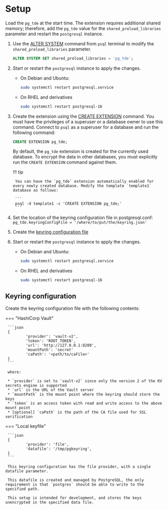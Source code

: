 # Setup

Load the `pg_tde` at the start time. The extension requires additional shared memory; therefore,  add the `pg_tde` value for the `shared_preload_libraries` parameter and restart the `postgresql` instance.

1. Use the [ALTER SYSTEM](https://www.postgresql.org/docs/current/sql-altersystem.html) command from `psql` terminal to modify the `shared_preload_libraries` parameter.

    ```sql
    ALTER SYSTEM SET shared_preload_libraries = 'pg_tde';
    ```

2. Start or restart the `postgresql` instance to apply the changes.

    * On Debian and Ubuntu:    

       ```sh
       sudo systemctl restart postgresql.service
       ```
    
    * On RHEL and derivatives

       ```sh
       sudo systemctl restart postgresql-16
       ```

3. Create the extension using the [CREATE EXTENSION](https://www.postgresql.org/docs/current/sql-createextension.html) command. You must have the privileges of a superuser or a database owner to use this command. Connect to `psql` as a superuser for a database and run the following command:

    ```sql
    CREATE EXTENSION pg_tde;
    ```
    
    By default, the `pg_tde` extension is created for the currently used database. To encrypt the data in other databases, you must explicitly run the `CREATE EXTENSION` command against them. 

    !!! tip

        You can have the `pg_tde` extension automatically enabled for every newly created database. Modify the template `template1` database as follows: 

        ```
        psql -d template1 -c 'CREATE EXTENSION pg_tde;'
        ```

4. Set the location of the keyring configuration file in postgresql.conf: `pg_tde.keyringConfigFile = '/where/to/put/the/keyring.json'`
5. Create the [keyring configuration file](#keyring-configuration)
6. Start or restart the `postgresql` instance to apply the changes.

    * On Debian and Ubuntu:    

       ```sh
       sudo systemctl restart postgresql.service
       ```
    
    * On RHEL and derivatives

       ```sh
       sudo systemctl restart postgresql-16
       ```

## Keyring configuration

Create the keyring configuration file with the following contents:

=== "HashiCorp Vault"

     ```json
     {
             'provider': 'vault-v2',
             'token': 'ROOT_TOKEN',
             'url': 'http://127.0.0.1:8200',
             'mountPath': 'secret'
             'caPath': '<path/to/caFile>'
     }
     ```

     where:

     * `provider` is set to `vault-v2` since only the version 2 of the KV secrets engine is supported
     * `url` is the URL of the Vault server
     * `mountPath` is the mount point where the keyring should store the keys
     * `token` is an access token with read and write access to the above mount point
     * [optional] `caPath` is the path of the CA file used for SSL verification

=== "Local keyfile"

     ```json
     {
             'provider': 'file',
             'datafile': '/tmp/pgkeyring',
     }
     ```     

     This keyring configuration has the file provider, with a single datafile parameter.     

     This datafile is created and managed by PostgreSQL, the only requirement is that `postgres` should be able to write to the specified path.     

     This setup is intended for development, and stores the keys unencrypted in the specified data file.